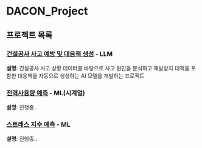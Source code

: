 # DACON_Project

## 프로젝트 목록

### [건설공사 사고 예방 및 대응책 생성](./DACON_Accident_Prevention/) - LLM
**설명**: 건설공사 사고 상황 데이터를 바탕으로 사고 원인을 분석하고 재발방지 대책을 포함한 대응책을 자동으로 생성하는 AI 모델을 개발하는 프로젝트 

### [전력사용량 예측](./Electricity_prediction/) - ML(시계열)
**설명**: 진행중..

### [스트레스 지수 예측](./Stress_Predict/) - ML
**설명**: 진행중..

